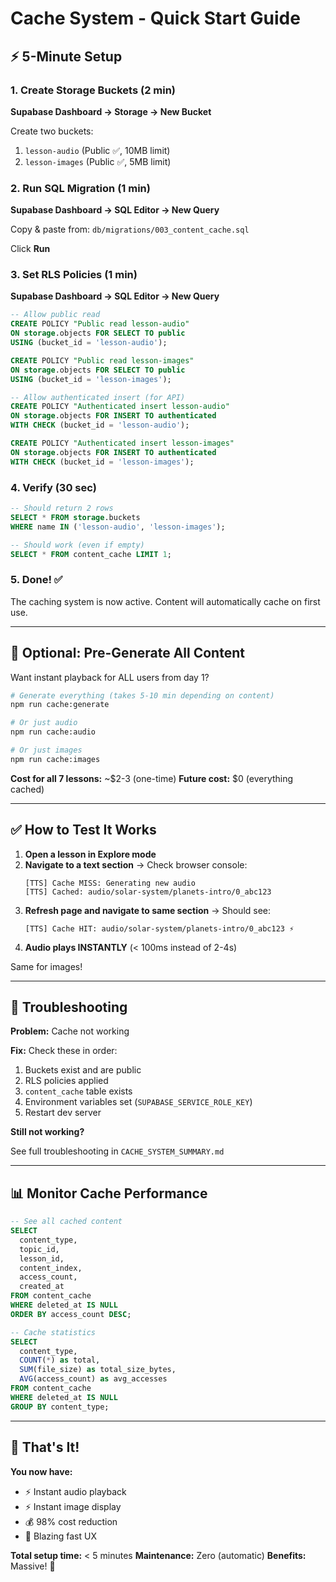 # Cache System - Quick Start Guide

## ⚡ 5-Minute Setup

### 1. Create Storage Buckets (2 min)

**Supabase Dashboard → Storage → New Bucket**

Create two buckets:
1. `lesson-audio` (Public ✅, 10MB limit)
2. `lesson-images` (Public ✅, 5MB limit)

### 2. Run SQL Migration (1 min)

**Supabase Dashboard → SQL Editor → New Query**

Copy & paste from: `db/migrations/003_content_cache.sql`

Click **Run**

### 3. Set RLS Policies (1 min)

**Supabase Dashboard → SQL Editor → New Query**

```sql
-- Allow public read
CREATE POLICY "Public read lesson-audio"
ON storage.objects FOR SELECT TO public
USING (bucket_id = 'lesson-audio');

CREATE POLICY "Public read lesson-images"
ON storage.objects FOR SELECT TO public
USING (bucket_id = 'lesson-images');

-- Allow authenticated insert (for API)
CREATE POLICY "Authenticated insert lesson-audio"
ON storage.objects FOR INSERT TO authenticated
WITH CHECK (bucket_id = 'lesson-audio');

CREATE POLICY "Authenticated insert lesson-images"
ON storage.objects FOR INSERT TO authenticated
WITH CHECK (bucket_id = 'lesson-images');
```

### 4. Verify (30 sec)

```sql
-- Should return 2 rows
SELECT * FROM storage.buckets 
WHERE name IN ('lesson-audio', 'lesson-images');

-- Should work (even if empty)
SELECT * FROM content_cache LIMIT 1;
```

### 5. Done! ✅

The caching system is now active. Content will automatically cache on first use.

---

## 🎯 Optional: Pre-Generate All Content

Want instant playback for ALL users from day 1?

```bash
# Generate everything (takes 5-10 min depending on content)
npm run cache:generate

# Or just audio
npm run cache:audio

# Or just images
npm run cache:images
```

**Cost for all 7 lessons:** ~$2-3 (one-time)
**Future cost:** $0 (everything cached)

---

## ✅ How to Test It Works

1. **Open a lesson in Explore mode**
2. **Navigate to a text section** → Check browser console:
   ```
   [TTS] Cache MISS: Generating new audio
   [TTS] Cached: audio/solar-system/planets-intro/0_abc123
   ```
3. **Refresh page and navigate to same section** → Should see:
   ```
   [TTS] Cache HIT: audio/solar-system/planets-intro/0_abc123 ⚡
   ```
4. **Audio plays INSTANTLY** (< 100ms instead of 2-4s)

Same for images!

---

## 🔧 Troubleshooting

**Problem:** Cache not working

**Fix:** Check these in order:
1. Buckets exist and are public
2. RLS policies applied
3. `content_cache` table exists
4. Environment variables set (`SUPABASE_SERVICE_ROLE_KEY`)
5. Restart dev server

**Still not working?**

See full troubleshooting in `CACHE_SYSTEM_SUMMARY.md`

---

## 📊 Monitor Cache Performance

```sql
-- See all cached content
SELECT 
  content_type,
  topic_id,
  lesson_id,
  content_index,
  access_count,
  created_at
FROM content_cache
WHERE deleted_at IS NULL
ORDER BY access_count DESC;

-- Cache statistics
SELECT 
  content_type,
  COUNT(*) as total,
  SUM(file_size) as total_size_bytes,
  AVG(access_count) as avg_accesses
FROM content_cache
WHERE deleted_at IS NULL
GROUP BY content_type;
```

---

## 🎉 That's It!

**You now have:**
- ⚡ Instant audio playback
- ⚡ Instant image display
- 💰 98% cost reduction
- 🚀 Blazing fast UX

**Total setup time:** < 5 minutes
**Maintenance:** Zero (automatic)
**Benefits:** Massive! 🎯


